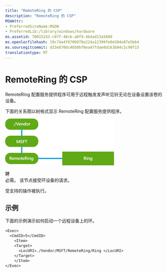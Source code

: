 ```yaml
---
title: "RemoteRing 的 CSP"
description: "RemoteRing 的 CSP"
MSHAttr:
- PreferredSiteName:MSDN
- PreferredLib:/library/windows/hardware
ms.assetid: 70015243-c07f-46cb-a0f9-4b4ad13a5609
ms.openlocfilehash: 19c74a4f6706970a224a12399fe0e504e87e5bb4
ms.sourcegitcommit: d33e870dc4850bf0ea47fdae0d163b04c1c90f15
translationtype: MT
---
```

# <a name="remotering-csp"></a>RemoteRing 的 CSP


RemoteRing 配置服务提供程序可用于远程触发发声听见铃无论在设备设置该卷的设备。

下面的关系图以树格式显示 RemoteRing 配置服务提供程序。

![资源调配\-csp\-remotering](images/provisioning-csp-remotering.png)

<a href="" id="ring"></a>**环**  
必需。 该节点接受环设备的请求。

受支持的操作被执行。

## <a name="examples"></a>示例


下面的示例演示如何启动一个远程设备上的环。

``` syntax
<Exec>
  <CmdID>5</CmdID> 
    <Item> 
    <Target> 
      <LocURI>./Vendor/MSFT/RemoteRing/Ring </LocURI> 
    </Target> 
    </Item> 
</Exec>
```

 

 






